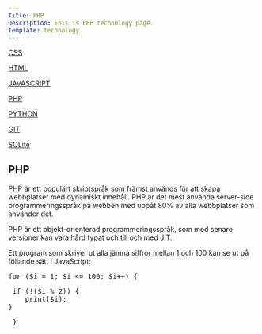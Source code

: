 ```yaml
---
Title: PHP
Description: This is PHP technology page.
Template: technology
---
```


<div class="sidebar">
<div class="sidebar-box">
        <p> <a href="%base_url%/technology/css"> CSS </a> </p>
        <p> <a href="%base_url%/technology/html"> HTML </a> </p>
        <p> <a href="%base_url%/technology/javascript"> JAVASCRIPT </a> </p>
        <p> <a href="%base_url%/technology/php"> PHP </a> </p>
        <p> <a href="%base_url%/technology/python"> PYTHON </a> </p>
        <p> <a href="%base_url%/technology/git"> GIT </a> </p>
        <p> <a href="%base_url%/technology/sqlite"> SQLite </a> </p>
</div>
</div>

<div class="content-tech">
<h2> PHP </h2>
PHP är ett populärt skriptspråk som främst används för att skapa webbplatser med dynamiskt innehåll. PHP är det mest använda server-side programmeringsspråk på webben med uppåt 80% av alla webbplatser som använder det.

PHP är ett objekt-orienterad programmeringsspråk, som med senare versioner kan vara hård typat och till och med JIT.

Ett program som skriver ut alla jämna siffror mellan 1 och 100 kan se ut på följande sätt i JavaScript:

<div class="content-container">

<pre>
for ($i = 1; $i &lt;= 100; $i++) {
<pre> if (!($i % 2)) {
    print($i);
}</pre> }</pre>

</div>
</div>
